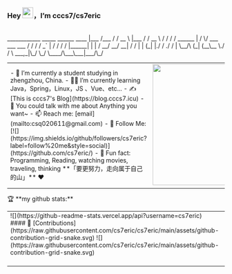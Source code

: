 ### Hey <img src="https://media.giphy.com/media/hvRJCLFzcasrR4ia7z/giphy.gif" width="25px" height="25px">，I’m cccs7/cs7eric
<br>
             ____________           _____               ______
      ____  |___  /___  /          /  __ \             |___  / 
     / __ \    / /   / /   ______  | /  \/ ___ ___ ___    / / 
    / / _` |  / /   / /   |______| | |    / __/ __/ __|  / /  
    | | (_| |./ /  ./ /             | \__/\ (_| (__\__ \./ /   
    \ ___,_|\_/   \_/               \____/\___\___|___/\_/
 <br>
<table>
<tr>
<td width="58%">
- 🤖 I’m currently a student studying in zhengzhou, China.
- 👨‍💻 I’m currently learning Java，Spring，Linux，JS 、Vue、etc...
- ✍️ [This is cccs7's Blog](https://blog.cccs7.icu)
- 💬 You could talk with me about Anything you want~
- 📫 Reach me: [email](mailto:csq020611@gmail.com)
- 👏 Follow Me: [![](https://img.shields.io/github/followers/cs7eric?label=follow%20me&style=social)](https://github.com/cs7eric/)
- 🎣 Fun fact: Programming, Reading, watching movies, traveling,  thinking
**「要更努力，走向属于自己的山」** ❤️
</td>
<td width="42%">
<img src="https://cs7eric-image.oss-cn-hangzhou.aliyuncs.com/images/20220530204120_9f6c6.thumb.1000_0.gif" width="500" height="280">
</td>
</tr>
</table>
🏆 **my github stats:**
<table>
<tr>
<td valign="top"  width="58%">
  ![](https://github-readme-stats.vercel.app/api?username=cs7eric)
  <br>
#### 🐍 [Contributions](https://raw.githubusercontent.com/cs7eric/cs7eric/main/assets/github-contribution-grid-snake.svg)
![](https://raw.githubusercontent.com/cs7eric/cs7eric/main/assets/github-contribution-grid-snake.svg)
</td>
<td valign="top"  width="42%">
  ![cs7eric's Most used languages](https://github-readme-stats.vercel.app/api/top-langs/?username=cs7eric&layout=compact&hide_border=true&langs_count=10)
#### ✏️ [Recent Blog](https://blog.cccs7.icu)
- [webpack](https://blog.cccs7.icu//2023/07/07/webpack/)
- [Node.js](https://blog.cccs7.icu//2023/07/06/Node.js/)
- [Bootstrap弹框](https://blog.cccs7.icu//2023/07/04/Bootstrap%E5%BC%B9%E6%A1%86%E7%9A%84%E4%BD%BF%E7%94%A8/)
- [实现同步博客文章到github首页](https://blog.cccs7.icu//2023/07/04/%E5%AE%9E%E7%8E%B0%E5%90%8C%E6%AD%A5%E5%8D%9A%E5%AE%A2%E6%96%87%E7%AB%A0%E5%88%B0github%E9%A6%96%E9%A1%B5/)
- [github-actions[bot] 的 git 权限被拒绝](https://blog.cccs7.icu//2023/07/04/github-actions%5Bbot%5D-%E7%9A%84-git-%E6%9D%83%E9%99%90%E8%A2%AB%E6%8B%92%E7%BB%9D/)
- [less](https://blog.cccs7.icu//2023/07/03/less/)
- [Ajax的原理与进阶](https://blog.cccs7.icu//2023/07/03/Ajax/)
</td>
</tr>
</table>
